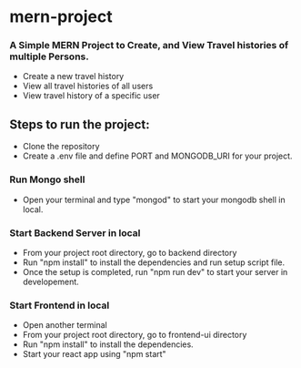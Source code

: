 # mern-project
### A Simple MERN Project to Create, and View Travel histories of multiple Persons.
- Create a new travel history
- View all travel histories of all users
- View travel history of a specific user

## Steps to run the project:
- Clone the repository
- Create a .env file and define PORT and MONGODB_URI for your project.

### Run Mongo shell
- Open your terminal and type "mongod" to start your mongodb shell in local.

### Start Backend Server in local
- From your project root directory, go to backend directory
- Run "npm install" to install the dependencies and run setup script file.
- Once the setup is completed, run "npm run dev" to start your server in developement.

### Start Frontend in local
- Open another terminal
- From your project root directory, go to frontend-ui directory
- Run "npm install" to install the dependencies.
- Start your react app using "npm start"
